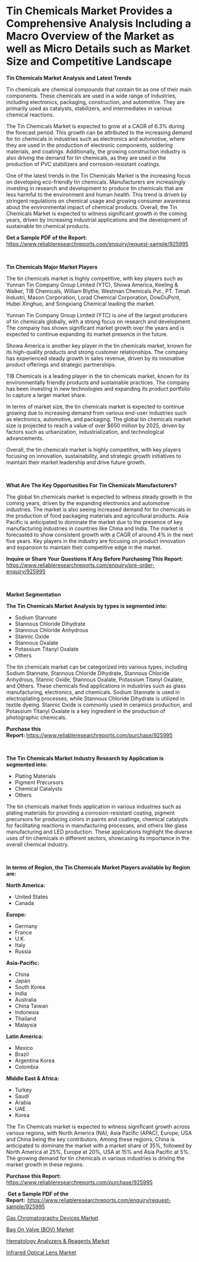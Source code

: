 <p><h1>Tin Chemicals Market Provides a Comprehensive Analysis Including a Macro Overview of the Market as well as Micro Details such as Market Size and Competitive Landscape</h1></p><p><strong>Tin Chemicals Market Analysis and Latest Trends</strong></p>
<p><p>Tin chemicals are chemical compounds that contain tin as one of their main components. These chemicals are used in a wide range of industries, including electronics, packaging, construction, and automotive. They are primarily used as catalysts, stabilizers, and intermediates in various chemical reactions.</p><p>The Tin Chemicals Market is expected to grow at a CAGR of 6.3% during the forecast period. This growth can be attributed to the increasing demand for tin chemicals in industries such as electronics and automotive, where they are used in the production of electronic components, soldering materials, and coatings. Additionally, the growing construction industry is also driving the demand for tin chemicals, as they are used in the production of PVC stabilizers and corrosion-resistant coatings.</p><p>One of the latest trends in the Tin Chemicals Market is the increasing focus on developing eco-friendly tin chemicals. Manufacturers are increasingly investing in research and development to produce tin chemicals that are less harmful to the environment and human health. This trend is driven by stringent regulations on chemical usage and growing consumer awareness about the environmental impact of chemical products. Overall, the Tin Chemicals Market is expected to witness significant growth in the coming years, driven by increasing industrial applications and the development of sustainable tin chemical products.</p></p>
<p><strong>Get a Sample PDF of the Report:&nbsp;</strong> <a href="https://www.reliableresearchreports.com/enquiry/request-sample/925995">https://www.reliableresearchreports.com/enquiry/request-sample/925995</a></p>
<p>&nbsp;</p>
<p><strong>Tin Chemicals Major Market Players</strong></p>
<p><p>The tin chemicals market is highly competitive, with key players such as Yunnan Tin Company Group Limited (YTC), Showa America, Keeling & Walker, TIB Chemicals, William Blythe, Westman Chemicals Pvt., PT. Timah Industri, Mason Corporation, Lorad Chemical Corporation, DowDuPont, Hubei Xinghuo, and Songxiang Chemical leading the market.</p><p>Yunnan Tin Company Group Limited (YTC) is one of the largest producers of tin chemicals globally, with a strong focus on research and development. The company has shown significant market growth over the years and is expected to continue expanding its market presence in the future.</p><p>Showa America is another key player in the tin chemicals market, known for its high-quality products and strong customer relationships. The company has experienced steady growth in sales revenue, driven by its innovative product offerings and strategic partnerships.</p><p>TIB Chemicals is a leading player in the tin chemicals market, known for its environmentally friendly products and sustainable practices. The company has been investing in new technologies and expanding its product portfolio to capture a larger market share.</p><p>In terms of market size, the tin chemicals market is expected to continue growing due to increasing demand from various end-user industries such as electronics, automotive, and packaging. The global tin chemicals market size is projected to reach a value of over $650 million by 2025, driven by factors such as urbanization, industrialization, and technological advancements.</p><p>Overall, the tin chemicals market is highly competitive, with key players focusing on innovation, sustainability, and strategic growth initiatives to maintain their market leadership and drive future growth.</p></p>
<p>&nbsp;</p>
<p><strong>What Are The Key Opportunities For Tin Chemicals Manufacturers?</strong></p>
<p><p>The global tin chemicals market is expected to witness steady growth in the coming years, driven by the expanding electronics and automotive industries. The market is also seeing increased demand for tin chemicals in the production of food packaging materials and agricultural products. Asia Pacific is anticipated to dominate the market due to the presence of key manufacturing industries in countries like China and India. The market is forecasted to show consistent growth with a CAGR of around 4% in the next five years. Key players in the industry are focusing on product innovation and expansion to maintain their competitive edge in the market.</p></p>
<p><strong>Inquire or Share Your Questions If Any Before Purchasing This Report:</strong> <a href="https://www.reliableresearchreports.com/enquiry/pre-order-enquiry/925995">https://www.reliableresearchreports.com/enquiry/pre-order-enquiry/925995</a></p>
<p>&nbsp;</p>
<p><strong>Market Segmentation</strong></p>
<p><strong>The Tin Chemicals Market Analysis by types is segmented into:</strong></p>
<p><ul><li>Sodium Stannate</li><li>Stannous Chloride Dihydrate</li><li>Stannous Chloride Anhydrous</li><li>Stannic Oxide</li><li>Stannous Oxalate</li><li>Potassium Titanyl Oxalate</li><li>Others</li></ul></p>
<p><p>The tin chemicals market can be categorized into various types, including Sodium Stannate, Stannous Chloride Dihydrate, Stannous Chloride Anhydrous, Stannic Oxide, Stannous Oxalate, Potassium Titanyl Oxalate, and Others. These chemicals find applications in industries such as glass manufacturing, electronics, and chemicals. Sodium Stannate is used in electroplating processes, while Stannous Chloride Dihydrate is utilized in textile dyeing. Stannic Oxide is commonly used in ceramics production, and Potassium Titanyl Oxalate is a key ingredient in the production of photographic chemicals.</p></p>
<p><strong>Purchase this Report:&nbsp;</strong><a href="https://www.reliableresearchreports.com/purchase/925995">https://www.reliableresearchreports.com/purchase/925995</a></p>
<p>&nbsp;</p>
<p><strong>The Tin Chemicals Market Industry Research by Application is segmented into:</strong></p>
<p><ul><li>Plating Materials</li><li>Pigment Precursors</li><li>Chemical Catalysts</li><li>Others</li></ul></p>
<p><p>The tin chemicals market finds application in various industries such as plating materials for providing a corrosion-resistant coating, pigment precursors for producing colors in paints and coatings, chemical catalysts for facilitating reactions in manufacturing processes, and others like glass manufacturing and LED production. These applications highlight the diverse uses of tin chemicals in different sectors, showcasing its importance in the overall chemical industry.</p></p>
<p>&nbsp;</p>
<p><strong>In terms of Region, the Tin Chemicals Market Players available by Region are:</strong></p>
<p>
    <p> <strong> North America: </strong>
        <ul>
            <li>United States</li>
            <li>Canada</li>
        </ul>
        </p> 
    <p> <strong> Europe: </strong>
        <ul>
            <li>Germany</li>
            <li>France</li>
            <li>U.K.</li>
            <li>Italy</li>
            <li>Russia</li>
        </ul>
        </p> 
    <p> <strong> Asia-Pacific: </strong>
        <ul>
            <li>China</li>
            <li>Japan</li>
            <li>South Korea</li>
            <li>India</li>
            <li>Australia</li>
            <li>China Taiwan</li>
            <li>Indonesia</li>
            <li>Thailand</li>
            <li>Malaysia</li>
        </ul>
        </p> 
    <p> <strong> Latin America: </strong>
        <ul>
            <li>Mexico</li>
            <li>Brazil</li>
            <li>Argentina Korea</li>
            <li>Colombia</li>
        </ul>
        </p> 
    <p> <strong> Middle East & Africa: </strong>
        <ul>
            <li>Turkey</li>
            <li>Saudi</li>
            <li>Arabia</li>
            <li>UAE</li>
            <li>Korea</li>
        </ul>
    </p>
    </p>
<p><p>The Tin Chemicals market is expected to witness significant growth across various regions, with North America (NA), Asia Pacific (APAC), Europe, USA and China being the key contributors. Among these regions, China is anticipated to dominate the market with a market share of 35%, followed by North America at 25%, Europe at 20%, USA at 15% and Asia Pacific at 5%. The growing demand for tin chemicals in various industries is driving the market growth in these regions.</p></p>
<p><strong>Purchase this Report: </strong><a href="https://www.reliableresearchreports.com/purchase/925995">https://www.reliableresearchreports.com/purchase/925995</a></p>
<p>&nbsp;<strong>Get a Sample PDF of the Report:&nbsp;&nbsp;</strong><a href="https://www.reliableresearchreports.com/enquiry/request-sample/925995">https://www.reliableresearchreports.com/enquiry/request-sample/925995</a></p>
<p><strong></strong></p>
<p><p><a href="https://view.publitas.com/reportprime-1/gas-chromatography-devices-market-share-market-new-trends-analysis-report-by-type-by-application-by-end-use-by-region-and-segment-forecasts-2023-2030/">Gas Chromatography Devices Market</a></p><p><a href="https://view.publitas.com/reportprime-1/bag-on-valve-bov-market-research-report-provides-critical-insights-that-can-help-shape-business-development-and-investment-strategies/">Bag On Valve (BOV) Market</a></p><p><a href="https://view.publitas.com/reportprime-1/hematology-analyzers-reagents-market-centers-on-aspects-such-as-market-growth-market-share-market-opportunity-and-projected-forecasts-spanning-from-2023-to-2030/">Hematology Analyzers & Reagents Market</a></p><p><a href="https://butternut-bug-553.notion.site/Global-Infrared-Optical-Lens-Market-by-Types-Applications-and-Major-Players-with-Regional-Growth--04cdc47e848a4014bacabb9b59335227">Infrared Optical Lens Market</a></p></p>